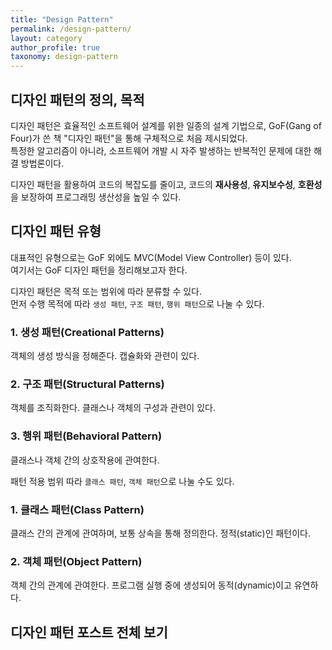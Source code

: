 ```yaml
---
title: "Design Pattern"
permalink: /design-pattern/
layout: category
author_profile: true
taxonomy: design-pattern
---
```


## 디자인 패턴의 정의, 목적

디자인 패턴은 효율적인 소프트웨어 설계를 위한 일종의 설계 기법으로, GoF(Gang of Four)가 쓴 책 "디자인 패턴"을 통해 구체적으로 처음 제시되었다.<br>
특정한 알고리즘이 아니라, 소프트웨어 개발 시 자주 발생하는 반복적인 문제에 대한 해결 방법론이다.<br>

디자인 패턴을 활용하여 코드의 복잡도를 줄이고,
코드의 **재사용성**, **유지보수성**, **호환성**을 보장하여 프로그래밍 생산성을 높일 수 있다.<br>

## 디자인 패턴 유형

대표적인 유형으로는 GoF 외에도 MVC(Model View Controller) 등이 있다.<br>
여기서는 GoF 디자인 패턴을 정리해보고자 한다.

디자인 패턴은 목적 또는 범위에 따라 분류할 수 있다.<br>
먼저 수행 목적에 따라 `생성 패턴`, `구조 패턴`, `행위 패턴`으로 나눌 수 있다.<br>

### 1. 생성 패턴(Creational Patterns)

객체의 생성 방식을 정해준다. 캡슐화와 관련이 있다.

### 2. 구조 패턴(Structural Patterns)

객체를 조직화한다. 클래스나 객체의 구성과 관련이 있다.

### 3. 행위 패턴(Behavioral Pattern)

클래스나 객체 간의 상호작용에 관여한다.<br>

패턴 적용 범위 따라 `클래스 패턴`, `객체 패턴`으로 나눌 수도 있다.<br>

### 1. 클래스 패턴(Class Pattern)

클래스 간의 관계에 관여하며, 보통 상속을 통해 정의한다. 정적(static)인 패턴이다.

### 2. 객체 패턴(Object Pattern)

객체 간의 관계에 관여한다. 프로그램 실행 중에 생성되어 동적(dynamic)이고 유연하다.

## 디자인 패턴 포스트 전체 보기
